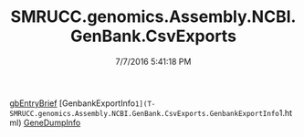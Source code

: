 ﻿---
title: SMRUCC.genomics.Assembly.NCBI.GenBank.CsvExports
date: 7/7/2016 5:41:18 PM
---

[gbEntryBrief](T-SMRUCC.genomics.Assembly.NCBI.GenBank.CsvExports.gbEntryBrief.html)
[GenbankExportInfo`1](T-SMRUCC.genomics.Assembly.NCBI.GenBank.CsvExports.GenbankExportInfo`1.html)
[GeneDumpInfo](T-SMRUCC.genomics.Assembly.NCBI.GenBank.CsvExports.GeneDumpInfo.html)
